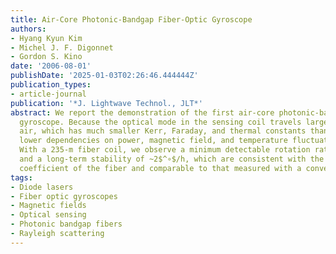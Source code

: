 ```yaml
---
title: Air-Core Photonic-Bandgap Fiber-Optic Gyroscope
authors:
- Hyang Kyun Kim
- Michel J. F. Digonnet
- Gordon S. Kino
date: '2006-08-01'
publishDate: '2025-01-03T02:26:46.444444Z'
publication_types:
- article-journal
publication: '*J. Lightwave Technol., JLT*'
abstract: We report the demonstration of the first air-core photonic-bandgap fiber
  gyroscope. Because the optical mode in the sensing coil travels largely through
  air, which has much smaller Kerr, Faraday, and thermal constants than silica, far
  lower dependencies on power, magnetic field, and temperature fluctuations are predicted.
  With a 235-m fiber coil, we observe a minimum detectable rotation rate of ~2.7$^∘$/h
  and a long-term stability of ~2$^∘$/h, which are consistent with the Rayleigh backscattering
  coefficient of the fiber and comparable to that measured with a conventional fiber.
tags:
- Diode lasers
- Fiber optic gyroscopes
- Magnetic fields
- Optical sensing
- Photonic bandgap fibers
- Rayleigh scattering
---
```

